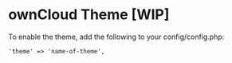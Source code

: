 # ownCloud Theme [WIP]

To enable the theme, add the following to your config/config.php:

```
'theme' => 'name-of-theme',
```